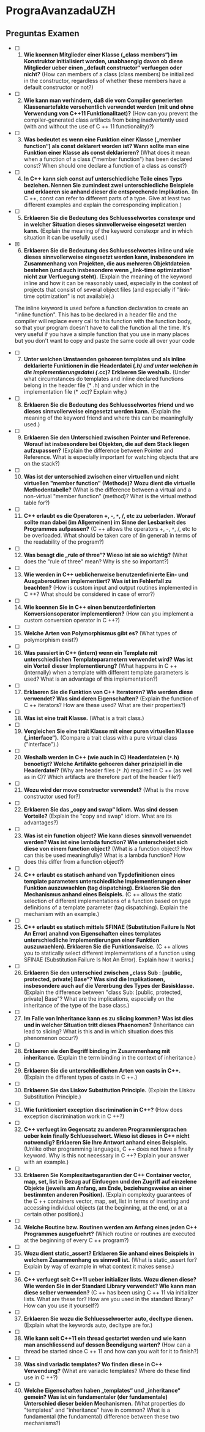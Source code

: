# PrograAvanzadaUZH

## Preguntas Examen
- [ ] 1. **Wie koennen Mitglieder einer Klasse („class members“) im Konstruktor initialisiert warden, unabhaengig davon ob diese Mitglieder ueber einen „default constructor“ verfuegen oder nicht?**
   (How can members of a class (class members) be initialized in the constructor, regardless of whether these members have a default constructor or not?)

- [ ] 2. **Wie kann man verhindern, daß die vom Compiler generierten Klassenartefakte versehentlich verwendet werden (mit und ohne Verwendung von C++11 Funktionalitaet)?**
   (How can you prevent the compiler-generated class artifacts from being inadvertently used (with and without the use of C ++ 11 functionality)?)

- [ ] 3. **Was bedeutet es wenn eine Funktion einer Klasse („member function“) als const deklarert worden ist?  Wann sollte man eine Funktion einer Klasse als const deklarieren?**
   (What does it mean when a function of a class ("member function") has been declared const? When should one declare a function of a class as const?)

- [ ] 4. **In C++ kann sich const auf unterschiedliche Teile eines Typs beziehen.  Nennen Sie zumindest zwei unterschiedliche Beispiele und erklaeren sie anhand dieser die entsprechende Implikation.**
   (In C ++, const can refer to different parts of a type. Give at least two different examples and explain the corresponding implication.)

- [ ] 5. **Erklaeren Sie die Bedeutung des Schluesselwortes constexpr und in welcher Situation dieses sinnvollerweise eingesetzt werden kann.**
   (Explain the meaning of the keyword constexpr and in which situation it can be usefully used.)

- [x] 6. **Erklaeren Sie die Bedeutung des Schluesselwortes inline und wie dieses sinnvollerweise eingesetzt werden kann, insbesondere im Zusammenhang von Projekten, die aus mehreren Objektdateien bestehen (und auch insbesondere wenn „link-time optimization“ nicht zur Verfuegung steht).**
   (Explain the meaning of the keyword inline and how it can be reasonably used, especially in the context of projects that consist of several object files (and especially if "link-time optimization" is not available).)

   The inline keyword is used before a function declaration to create an "inline function". This has to be declared in a header file and the compiler will replace every call to this function with the function body, so that your program doesn't have to call the function all the time. It's very useful if you have a simple function that you use in many places but you don't want to copy and paste the same code all over your code

- [ ] 7. **Unter welchen Umstaenden gehoeren templates und als inline deklarierte Funktionen in die Headerdatei (*.h) und unter welchen in die Implementierungsdatei (*.cc)? Erklaeren Sie weshalb.**
   (Under what circumstances do templates and inline declared functions belong in the header file (* .h) and under which in the implementation file (* .cc)? Explain why.)

- [ ] 8. **Erklaeren Sie die Bedeutung des Schluesselwortes friend und wo dieses sinnvollerweise eingesetzt werden kann.**
   (Explain the meaning of the keyword friend and where this can be meaningfully used.)

- [ ] 9. **Erklaeren Sie den Unterschied zwischen Pointer und Reference. Worauf ist insbesondere bei Objekten, die auf dem Stack liegen aufzupassen?**
   (Explain the difference between Pointer and Reference. What is especially important for watching objects that are on the stack?)

- [ ] 10. **Was ist der unterschied zwischen einer virtuellen und nicht virtuellen "member function" (Methode)?  Wozu dient die virtuelle Methodentabelle?**
   (What is the difference between a virtual and a non-virtual "member function" (method)? What is the virtual method table for?)

- [ ] 11. **C++ erlaubt es die Operatoren +, -, ``*``, /, etc zu ueberladen.  Worauf sollte man dabei (im Allgemeinen) im Sinne der Lesbarkeit des Programmes aufpassen?**
   (C ++ allows the operators +, -, ``*``, /, etc to be overloaded. What should be taken care of (in general) in terms of the readability of the program?)

- [ ] 12. **Was besagt die „rule of three“? Wieso ist sie so wichtig?**
   (What does the "rule of three" mean? Why is she so important?)

- [ ] 13. **Wie werden in C++ ueblicherweise benutzerdefinierte Ein- und Ausgaberoutinen implementiert?  Was ist im Fehlerfall zu beachten?**
   (How is custom input and output routines implemented in C ++? What should be considered in case of error?)

- [ ] 14. **Wie koennen Sie in C++ einen benutzerdefinierten Konversionsoperator implementieren?**
   (How can you implement a custom conversion operator in C ++?)

- [ ] 15. **Welche Arten von Polymorphismus gibt es?**
   (What types of polymorphism exist?)

- [ ] 16. **Was passiert in C++ (intern) wenn ein Template mit unterschiedlichen Templateparametern verwendet wird?  Was ist ein Vorteil dieser Implementierung?**
   (What happens in C ++ (internally) when a template with different template parameters is used? What is an advantage of this implementation?)

- [ ] 17. **Erklaeren Sie die Funktion von C++ Iteratoren?  Wie werden diese verwendet?  Was sind deren Eigenschaften?**
   (Explain the function of C ++ iterators? How are these used? What are their properties?)

- [ ] 18. **Was ist eine trait Klasse.**
   (What is a trait class.)

- [ ] 19. **Vergleichen Sie eine trait Klasse mit einer puren virtuellen Klasse („interface“).**
   (Compare a trait class with a pure virtual class ("interface").)

- [ ] 20. **Weshalb werden in C++ (wie auch in C) Headerdateien (``*``.h) benoetigt? Welche Artifakte gehoeren daher prinzipiell in die Headerdatei?**
   (Why are header files (``*`` .h) required in C ++ (as well as in C)? Which artifacts are therefore part of the header file?)

- [ ] 21. **Wozu wird der move constructor verwendet?**
   (What is the move constructor used for?)

- [ ] 22. **Erklaeren Sie das „copy and swap“ Idiom. Was sind dessen Vorteile?**
   (Explain the "copy and swap" idiom. What are its advantages?)

- [ ] 23. **Was ist ein function object?  Wie kann dieses sinnvoll verwendet werden? Was ist eine lambda function? Wie unterscheidet sich diese von einem function object?**
   (What is a function object? How can this be used meaningfully? What is a lambda function? How does this differ from a function object?)

- [ ] 24. **C++ erlaubt es statisch anhand von Typdefinitionen eines template parameters unterschiedliche Implementierungen einer Funktion auszuwaehlen (tag dispatching).  Erklaeren Sie den Mechanismus anhand eines Beispiels.**
   (C ++ allows the static selection of different implementations of a function based on type definitions of a template parameter (tag dispatching). Explain the mechanism with an example.)

- [ ] 25. **C++ erlaubt es statisch mittels SFINAE (Substitution Failure Is Not An Error) anahnd von Eigenschaften eines templates unterschiedliche Implementierungen einer Funktion auszuwaehlen).  Erklaeren Sie die Funktionsweise.**
   (C ++ allows you to statically select different implementations of a function using SFINAE (Substitution Failure Is Not An Error). Explain how it works.)

- [ ] 26. **Erklaeren Sie den unterschied zwischen „class Sub : [public, protected, private] Base“?  Was sind die Implikationen, insbesondere auch auf die Vererbung des Types der Basisklasse.**
   (Explain the difference between "class Sub: [public, protected, private] Base"? What are the implications, especially on the inheritance of the type of the base class.)

- [ ] 27. **Im Falle von Inheritance kann es zu slicing kommen?  Was ist dies und in welcher Situation tritt dieses Phaenomen?**
   (Inheritance can lead to slicing? What is this and in which situation does this phenomenon occur?)

- [ ] 28. **Erklaeren sie den Begriff binding im Zusammenhang mit inheritance.**
   (Explain the term binding in the context of inheritance.)

- [ ] 29. **Erklaeren Sie die unterschliedlichen Arten von casts in C++.**
   (Explain the different types of casts in C ++.)

- [ ] 30. **Erklaeren Sie das Liskov Substitution Principle.**
   (Explain the Liskov Substitution Principle.)

- [ ] 31. **Wie funktioniert exception discrimination in C++?**
   (How does exception discrimination work in C ++?)

- [ ] 32. **C++ verfuegt im Gegensatz zu anderen Programmiersprachen ueber kein finally Schluesselwort.  Wieso ist dieses in C++ nicht notwendig?  Erklaeren Sie Ihre Antwort anhand eines Beispiels.**
   (Unlike other programming languages, C ++ does not have a finally keyword. Why is this not necessary in C ++? Explain your answer with an example.)

- [ ] 33. **Erklaeren Sie Komplexitaetsgarantien der C++ Container vector, map, set, list in Bezug auf Einfuegen und den Zugriff auf einzelene Objekte (jeweils am Anfang, am Ende, beziehungsweise an einer bestimmten anderen Position).**
   (Explain complexity guarantees of the C ++ containers vector, map, set, list in terms of inserting and accessing individual objects (at the beginning, at the end, or at a certain other position).)

- [ ] 34. **Welche Routine bzw. Routinen werden am Anfang eines jeden C++ Programmes ausgefuehrt?**
   (Which routine or routines are executed at the beginning of every C ++ program?)

- [ ] 35. **Wozu dient static_assert?  Erklaeren Sie anhand eines Beispiels in welchem Zusammenhang es sinnvoll ist.**
   (What is static_assert for? Explain by way of example in what context it makes sense.)

- [ ] 36. **C++ verfuegt seit C++11 ueber initializer lists.  Wozu dienen diese?  Wie werden Sie in der Standard Library verwendet?  Wie kann man diese selber verwenden?**
   (C ++ has been using C ++ 11 via initializer lists. What are these for? How are you used in the standard library? How can you use it yourself?)

- [ ] 37. **Erklaeren Sie wozu die Schluesselwoerter auto, decltype dienen.**
   (Explain what the keywords auto, decltype are for.)

- [ ] 38. **Wie kann seit C++11 ein thread gestartet werden und wie kann man anschliessend auf dessen Beendigung warten?**
   (How can a thread be started since C ++ 11 and how can you wait for it to finish?)

- [ ] 39. **Was sind variadic templates?  Wo finden diese in C++ Verwendung?**
   (What are variadic templates? Where do these find use in C ++?)

- [ ] 40. **Welche Eigenschaften haben „templates“ und „inheritance“ gemein? Was ist ein fundamentaler (der fundamentale) Unterschied dieser beiden Mechanismen.**
   (What properties do "templates" and "inheritance" have in common? What is a fundamental (the fundamental) difference between these two mechanisms?)
